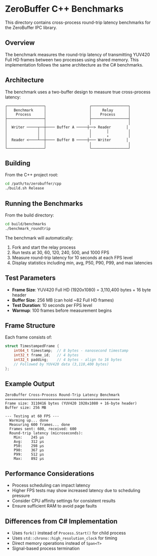 # ZeroBuffer C++ Benchmarks

This directory contains cross-process round-trip latency benchmarks for the ZeroBuffer IPC library.

## Overview

The benchmark measures the round-trip latency of transmitting YUV420 Full HD frames between two processes using shared memory. This implementation follows the same architecture as the C# benchmarks.

## Architecture

The benchmark uses a two-buffer design to measure true cross-process latency:

```
┌─────────────────┐                    ┌─────────────────┐
│   Benchmark     │                    │     Relay       │
│    Process      │                    │    Process      │
├─────────────────┤                    ├─────────────────┤
│                 │                    │                 │
│  Writer ─────┬──┼──── Buffer A ─────┼──> Reader       │
│              │  │                    │       │         │
│              │  │                    │       ↓         │
│  Reader <────┴──┼──── Buffer B ─────┼─── Writer       │
│                 │                    │                 │
└─────────────────┘                    └─────────────────┘
```

## Building

From the C++ project root:

```bash
cd /path/to/zerobuffer/cpp
./build.sh Release
```

## Running the Benchmarks

From the build directory:

```bash
cd build/benchmarks
./benchmark_roundtrip
```

The benchmark will automatically:
1. Fork and start the relay process
2. Run tests at 30, 60, 120, 240, 500, and 1000 FPS
3. Measure round-trip latency for 10 seconds at each FPS level
4. Display statistics including min, avg, P50, P90, P99, and max latencies

## Test Parameters

- **Frame Size**: YUV420 Full HD (1920x1080) = 3,110,400 bytes + 16 byte header
- **Buffer Size**: 256 MB (can hold ~82 Full HD frames)
- **Test Duration**: 10 seconds per FPS level
- **Warmup**: 100 frames before measurement begins

## Frame Structure

Each frame consists of:
```cpp
struct TimestampedFrame {
    int64_t timestamp;  // 8 bytes - nanosecond timestamp
    int32_t frame_id;   // 4 bytes
    int32_t padding;    // 4 bytes - align to 16 bytes
    // Followed by YUV420 data (3,110,400 bytes)
};
```

## Example Output

```
ZeroBuffer Cross-Process Round-Trip Latency Benchmark
=====================================================
Frame size: 3110416 bytes (YUV420 1920x1080 + 16-byte header)
Buffer size: 256 MB

--- Testing at 60 FPS ---
  Warming up... done
  Measuring 600 frames... done
  Frames sent: 600, received: 600
  Round-trip latency (microseconds):
    Min:    245 μs
    Avg:    312 μs
    P50:    298 μs
    P90:    367 μs
    P99:    512 μs
    Max:    892 μs
```

## Performance Considerations

- Process scheduling can impact latency
- Higher FPS tests may show increased latency due to scheduling pressure
- Consider CPU affinity settings for consistent results
- Ensure sufficient RAM to avoid page faults

## Differences from C# Implementation

- Uses `fork()` instead of `Process.Start()` for child process
- Uses `std::chrono::high_resolution_clock` for timing
- Direct memory operations instead of `Span<T>`
- Signal-based process termination